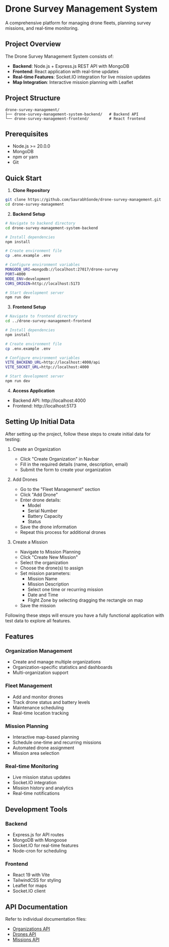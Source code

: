 # Drone Survey Management System

A comprehensive platform for managing drone fleets, planning survey missions, and real-time monitoring.

## Project Overview

The Drone Survey Management System consists of:
- **Backend**: Node.js + Express.js REST API with MongoDB
- **Frontend**: React application with real-time updates
- **Real-time Features**: Socket.IO integration for live mission updates
- **Map Integration**: Interactive mission planning with Leaflet

## Project Structure

```
drone-survey-management/
├── drone-survey-management-system-backend/   # Backend API
└── drone-survey-management-frontend/         # React frontend
```

## Prerequisites

- Node.js >= 20.0.0
- MongoDB
- npm or yarn
- Git

## Quick Start

1. **Clone Repository**
```bash
git clone https://github.com/SaurabhSonde/drone-survey-management.git
cd drone-survey-management
```

2. **Backend Setup**
```bash
# Navigate to backend directory
cd drone-survey-management-system-backend

# Install dependencies
npm install

# Create environment file
cp .env.example .env

# Configure environment variables
MONGODB_URI=mongodb://localhost:27017/drone-survey
PORT=4000
NODE_ENV=development
CORS_ORIGIN=http://localhost:5173

# Start development server
npm run dev
```

3. **Frontend Setup**
```bash
# Navigate to frontend directory
cd ../drone-survey-management-frontend

# Install dependencies
npm install

# Create environment file
cp .env.example .env

# Configure environment variables
VITE_BACKEND_URL=http://localhost:4000/api
VITE_SOCKET_URL=http://localhost:4000

# Start development server
npm run dev
```

4. **Access Application**
- Backend API: http://localhost:4000
- Frontend: http://localhost:5173

## Setting Up Initial Data

After setting up the project, follow these steps to create initial data for testing:

1. Create an Organization
   - Click "Create Organization" in Navbar
   - Fill in the required details (name, description, email)
   - Submit the form to create your organization

2. Add Drones
   - Go to the "Fleet Management" section
   - Click "Add Drone"
   - Enter drone details:
     - Model
     - Serial Number
     - Battery Capacity
     - Status
   - Save the drone information
   - Repeat this process for additional drones

3. Create a Mission
   - Navigate to Mission Planning
   - Click "Create New Mission"
   - Select the organization
   - Choose the drone(s) to assign
   - Set mission parameters:
     - Mission Name
     - Mission Description
     - Select one time or recurring mission
     - Date and Time
     - Flight Zone by selecting dragging the rectangle on map
   - Save the mission

Following these steps will ensure you have a fully functional application with test data to explore all features.

## Features

### Organization Management
- Create and manage multiple organizations
- Organization-specific statistics and dashboards
- Multi-organization support

### Fleet Management
- Add and monitor drones
- Track drone status and battery levels
- Maintenance scheduling
- Real-time location tracking

### Mission Planning
- Interactive map-based planning
- Schedule one-time and recurring missions
- Automated drone assignment
- Mission area selection

### Real-time Monitoring
- Live mission status updates
- Socket.IO integration
- Mission history and analytics
- Real-time notifications

## Development Tools

### Backend
- Express.js for API routes
- MongoDB with Mongoose
- Socket.IO for real-time features
- Node-cron for scheduling

### Frontend
- React 19 with Vite
- TailwindCSS for styling
- Leaflet for maps
- Socket.IO client

## API Documentation

Refer to individual documentation files:
- [Organizations API](/drone-survey-management-system-backend/docs/api/organizations.md)
- [Drones API](/drone-survey-management-system-backend/docs/api/drones.md)
- [Missions API](/drone-survey-management-system-backend/docs/api/missions.md)

